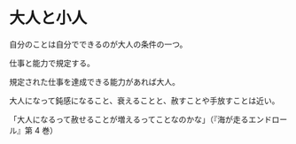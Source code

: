 # 大人と小人

自分のことは自分でできるのが大人の条件の一つ。

仕事と能力で規定する。

規定された仕事を達成できる能力があれば大人。

大人になって鈍感になること、衰えることと、赦すことや手放すことは近い。

「大人になるって赦せることが増えるってことなのかな」（『海が走るエンドロール』第 4 巻）
